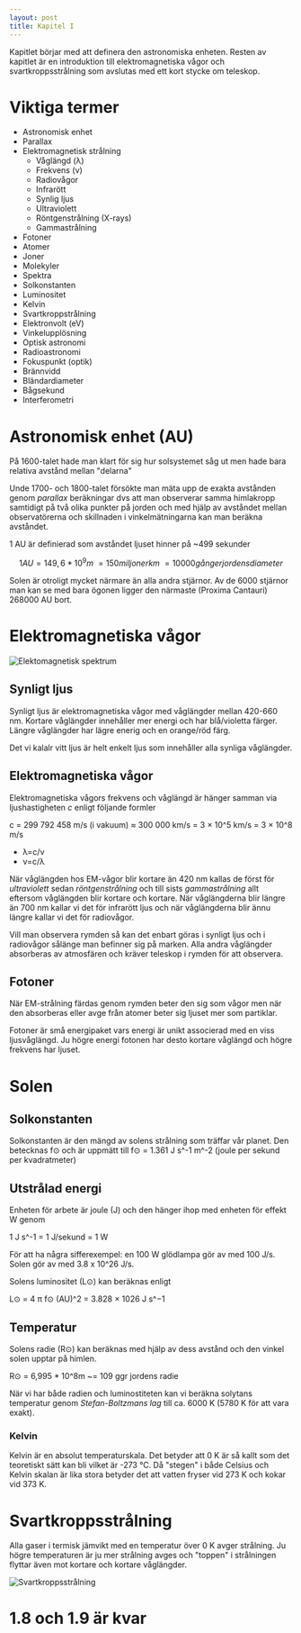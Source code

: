 ```yaml
---
layout: post
title: Kapitel I
---
```


Kapitlet börjar med att definera den astronomiska enheten. Resten av kapitlet är en introduktion till elektromagnetiska vågor och svartkroppsstrålning som avslutas med ett kort stycke om teleskop.

# Viktiga termer

* Astronomisk enhet
* Parallax
* Elektromagnetisk strålning
    - Våglängd (λ)
    - Frekvens (ν)
    - Radiovågor
    - Infrarött
    - Synlig ljus
    - Ultraviolett
    - Röntgenstrålning (X-rays)
    - Gammastrålning
* Fotoner
* Atomer
* Joner
* Molekyler
* Spektra
* Solkonstanten
* Luminositet
* Kelvin
* Svartkroppstrålning
* Elektronvolt (eV)
* Vinkelupplösning
* Optisk astronomi
* Radioastronomi
* Fokuspunkt (optik)
* Brännvidd
* Bländardiameter
* Bågsekund
* Interferometri

# Astronomisk enhet (AU)

På 1600-talet hade man klart för sig hur solsystemet såg ut men hade bara relativa avstånd mellan "delarna"

Unde 1700- och 1800-talet försökte man mäta upp de exakta avstånden genom _parallax_ beräkningar dvs att man observerar samma himlakropp samtidigt på två olika punkter på jorden och med hjälp av avståndet mellan observatörerna och skillnaden i vinkelmätningarna kan man beräkna avståndet.

1 AU är definierad som avståndet ljuset hinner på ~499 sekunder

$$1 AU = 149,6*10^9 m ~= 150 miljoner km ~= 10000 gånger jordens diameter$$

Solen är otroligt mycket närmare än alla andra stjärnor. Av de 6000 stjärnor man kan se med bara ögonen ligger den närmaste (Proxima Cantauri) 268000 AU bort.

# Elektromagnetiska vågor

![Elektomagnetisk spektrum](https://sites.google.com/a/coe.edu/principles-of-structural-chemistry/_/rsrc/1468739013723/relationship-between-light-and-matter/electromagnetic-spectrum/EMSpectrumcolor.jpg)

## Synligt ljus

Synligt ljus är elektromagnetiska vågor med våglängder mellan 420-660 nm. Kortare våglängder innehåller mer energi och har blå/violetta färger. Längre våglängder har lägre enerig och en orange/röd färg.

Det vi kalalr vitt ljus är helt enkelt ljus som innehåller alla synliga våglängder.

## Elektromagnetiska vågor

Elektromagnetiska vågors frekvens och våglängd är hänger samman via ljushastigheten _c_ enligt följande formler

c = 299 792 458 m/s (i vakuum) ≈ 300 000 km/s = 3 × 10^5 km/s = 3 × 10^8 m/s

* λ=c/ν
* ν=c/λ

När våglängden hos EM-vågor blir kortare än 420 nm kallas de först för _ultraviolett_ sedan _röntgenstrålning_ och till sists _gammastrålning_ allt eftersom våglängden blir kortare och kortare. När våglängderna blir längre än 700 nm kallar vi det för infrarött ljus och när våglängderna blir ännu längre kallar vi det för radiovågor.

Vill man observera rymden så kan det enbart göras i synligt ljus och i radiovågor sålänge man befinner sig på marken. Alla andra våglängder absorberas av atmosfären och kräver teleskop i rymden för att observera.

## Fotoner

När EM-strålning färdas genom rymden beter den sig som vågor men när den absorberas eller avge från atomer beter sig ljuset mer som partiklar.

Fotoner är små energipaket vars energi är unikt associerad med en viss ljusvåglängd. Ju högre energi fotonen har desto kortare våglängd och högre frekvens har ljuset.

# Solen

## Solkonstanten

Solkonstanten är den mängd av solens strålning som träffar vår planet. Den betecknas f⊙ och är uppmätt till f⊙ = 1.361 J s^-1 m^-2 (joule per sekund per kvadratmeter)

## Utstrålad energi

Enheten för arbete är joule (J) och den hänger ihop med enheten för effekt W genom

1 J s^-1 = 1 J/sekund = 1 W

För att ha några sifferexempel: en 100 W glödlampa gör av med 100 J/s. Solen gör av med 3.8 x 10^26 J/s.

Solens luminositet (L⊙) kan beräknas enligt

L⊙ = 4 π f⊙ (AU)^2 = 3.828 × 1026 J s^−1

## Temperatur

Solens radie (R⊙) kan beräknas med hjälp av dess avstånd och den vinkel solen upptar på himlen.

R⊙ = 6,995 * 10^8m ~= 109 ggr jordens radie

När vi har både radien och luminostiteten kan vi beräkna solytans temperatur genom _Stefan-Boltzmans lag_ till ca. 6000 K (5780 K för att vara exakt).

### Kelvin

Kelvin är en absolut temperaturskala. Det betyder att 0 K är så kallt som det teoretiskt sätt kan bli vilket är -273 °C. Då "stegen" i både Celsius och Kelvin skalan är lika stora betyder det att vatten fryser vid 273 K och kokar vid 373 K.

# Svartkroppsstrålning

Alla gaser i termisk jämvikt med en temperatur över 0 K avger strålning. Ju högre temperaturen är ju mer strålning avges och "toppen" i strålningen flyttar även mot kortare och kortare våglängder.

![Svartkroppsstrålning](https://upload.wikimedia.org/wikipedia/commons/thumb/f/ff/BlackbodySpectrum_loglog_150dpi_en.png/640px-BlackbodySpectrum_loglog_150dpi_en.png)

# 1.8 och 1.9 är kvar





